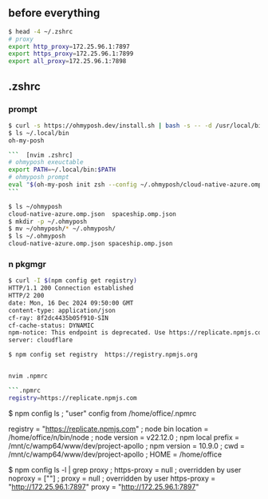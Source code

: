 ## before everything


```sh
$ head -4 ~/.zshrc
# proxy
export http_proxy=172.25.96.1:7897
export https_proxy=172.25.96.1:7899
export all_proxy=172.25.96.1:7898
```

## .zshrc


### prompt
````zsh
$ curl -s https://ohmyposh.dev/install.sh | bash -s -- -d /usr/local/bin
$ ls ~/.local/bin
oh-my-posh

```  [nvim .zshrc]
# ohmyposh exeuctable
export PATH=~/.local/bin:$PATH
# ohmyposh prompt
eval "$(oh-my-posh init zsh --config ~/.ohmyposh/cloud-native-azure.omp.json)"
```

$ ls ~/ohmyposh
cloud-native-azure.omp.json  spaceship.omp.json
$ mkdir -p ~/.ohmyposh
$ mv ~/ohmyposh/* ~/.ohmyposh/
$ ls ~/.ohmyposh
cloud-native-azure.omp.json spaceship.omp.json
````


### n pkgmgr


```sh
$ curl -I $(npm config get registry)
HTTP/1.1 200 Connection established
HTTP/2 200 
date: Mon, 16 Dec 2024 09:50:00 GMT
content-type: application/json
cf-ray: 8f2dc4435b05f910-SIN
cf-cache-status: DYNAMIC
npm-notice: This endpoint is deprecated. Use https://replicate.npmjs.com instead.
server: cloudflare

$ npm config set registry  https://registry.npmjs.org 


nvim .npmrc

```.npmrc
registry=https://replicate.npmjs.com
```
$ npm config ls
; "user" config from /home/office/.npmrc

registry = "https://replicate.npmjs.com"
; node bin location = /home/office/n/bin/node
; node version = v22.12.0
; npm local prefix = /mnt/c/wamp64/www/dev/project-apollo
; npm version = 10.9.0
; cwd = /mnt/c/wamp64/www/dev/project-apollo
; HOME = /home/office

$ npm config ls -l | grep proxy
; https-proxy = null ; overridden by user
noproxy = [""]
; proxy = null ; overridden by user
https-proxy = "http://172.25.96.1:7897"
proxy = "http://172.25.96.1:7897"
```